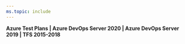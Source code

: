 ```yaml
---
ms.topic: include
---
```


**Azure Test Plans | Azure DevOps Server 2020 | Azure DevOps Server 2019 | TFS 2015-2018**
